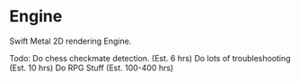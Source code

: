 # Engine

Swift Metal 2D rendering Engine. 

Todo: 
Do chess checkmate detection. (Est. 6 hrs)
Do lots of troubleshooting (Est. 10 hrs)
Do RPG Stuff (Est. 100-400 hrs)
